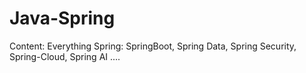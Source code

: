 # Java-Spring
Content: Everything Spring: SpringBoot, Spring Data, Spring Security, Spring-Cloud, Spring AI ....
